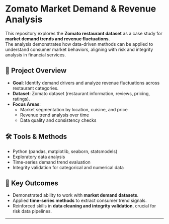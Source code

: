 # Zomato Market Demand & Revenue Analysis

This repository explores the **Zomato restaurant dataset** as a case study for **market demand trends and revenue fluctuations**.  
The analysis demonstrates how data-driven methods can be applied to understand consumer market behaviors, aligning with risk and integrity analysis in financial services.

## 📌 Project Overview
- **Goal**: Identify demand drivers and analyze revenue fluctuations across restaurant categories.
- **Dataset**: Zomato dataset (restaurant information, reviews, pricing, ratings).
- **Focus Areas**:
  - Market segmentation by location, cuisine, and price
  - Revenue trend analysis over time
  - Data quality and consistency checks

## 🛠 Tools & Methods
- Python (pandas, matplotlib, seaborn, statsmodels)
- Exploratory data analysis
- Time-series demand trend evaluation
- Integrity validation for categorical and numerical data

## 🎯 Key Outcomes
- Demonstrated ability to work with **market demand datasets**.
- Applied **time-series methods** to extract consumer trend signals.
- Reinforced skills in **data cleaning and integrity validation**, crucial for risk data pipelines.

---
